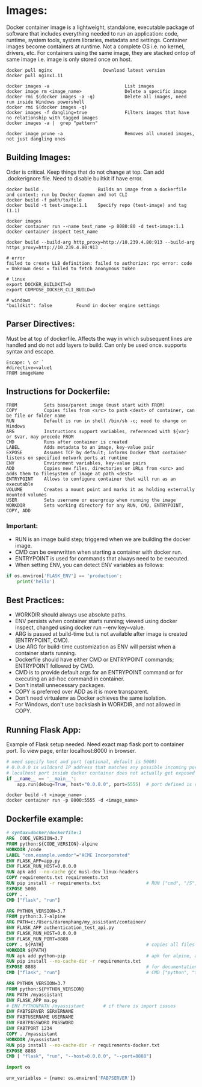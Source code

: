 # Images:
Docker container image is a lightweight, standalone, executable package of software that includes everything needed to run an application: code, runtime, system tools, system libraries, metadata and settings. Container images become containers at runtime. Not a complete OS i.e. no kernel, drivers, etc. For containers using the same image, they are stacked ontop of same image i.e. image is only stored once on host.

```
docker pull nginx                   Download latest version
docker pull nginx1.11

docker images -a                            List images
docker image rm <image_name>                Delete a specific image
docker rmi $(docker images -a -q)           Delete all images, need run inside Windows powershell
docker rmi $(docker images -q)          
docker images -f dangling=true              Filters images that have no relationship with tagged images
docker images -a |  grep "pattern"

docker image prune -a                       Removes all unused images, not just dangling ones
```

## Building Images:
Order is critical. Keep things that do not change at top. Can add .dockerignore file. Need to disable builtkit if have error.

```
docker build .                    Builds an image from a dockerfile and context; run by Docker daemon and not CLI
docker build -f path/to/file
docker build -t test-image:1.1    Specify repo (test-image) and tag (1.1)

docker images                   
docker container run --name test_name -p 8080:80 -d test-image:1.1
docker container inspect test_name

docker build --build-arg http_proxy=http://10.239.4.80:913 --build-arg https_proxy=http://10.239.4.80:913 .
```

```
# error
failed to create LLB definition: failed to authorize: rpc error: code = Unknown desc = failed to fetch anonymous token

# linux
export DOCKER_BUILDKIT=0
export COMPOSE_DOCKER_CLI_BUILD=0

# windows
"buildkit": false         Found in docker engine settings
```

## Parser Directives:
Must be at top of dockerfile. Affects the way in which subsequent lines are handled and do not add layers to build. Can only be used once. supports syntax and escape.

```
Escape: \ or `
#directive=value1
FROM imageName
```

## Instructions for Dockerfile:

```
FROM          Sets base/parent image (must start with FROM)
COPY          Copies files from <src> to path <dest> of container, can be file or folder name
RUN           Default is run in shell /bin/sh -c; need to change on Windows
ARG           Instructions support variables, referenced with ${var} or $var, may precede FROM
CMD           Runs after container is created
LABEL         Adds metadata to an image, key-value pair
EXPOSE        Assumes TCP by default; informs Docker that container listens on specified network ports at runtime
ENV           Environment variables, key-value pairs
ADD           Copies new files, directories or URLs from <src> and adds them to filesystem of image at path <dest>
ENTRYPOINT    Allows to configure container that will run as an executable
VOLUME        Creates a mount point and marks it as holding externally mounted volumes
USER          Sets username or usergroup when running the image
WORKDIR       Sets working directory for any RUN, CMD, ENTRYPOINT, COPY, ADD

```

### Important:
- RUN is an image build step; triggered when we are building the docker image.
- CMD can be overwritten when starting a container with docker run.
- ENTRYPOINT is used for commands that always need to be executed.
- When setting ENV, you can detect ENV variables as follows:
```py
if os.environ['FLASK_ENV'] == 'production':
    print('hello')
```

## Best Practices:
- WORKDIR should always use absolute paths.
- ENV persists when container starts running; viewed using docker inspect, changed using docker run --env key=value.
- ARG is passed at build-time but is not available after image is created (ENTRYPOINT, CMD).
- Use ARG for build-time customization as ENV will persist when a container starts running.
- Dockerfile should have either CMD or ENTRYPOINT commands; ENTRYPOINT followed by CMD.
- CMD is to provide default args for an ENTRYPOINT command or for executing an ad-hoc command in container.
- Don't install unnecessary packages.
- COPY is preferred over ADD as it is more transparent.
- Don't need virtualenv as Docker achieves the same isolation.
- For Windows, don't use backslash in WORKDIR, and not allowed in COPY.

## Running Flask App:
Example of Flask setup needed. Need exact map flask port to container port. To view page, enter localhost:8000 in browser.
```python
# need specify host and port (optional, default is 5000)
# 0.0.0.0 is wildcard IP address that matches any possible incoming port on host machine
# localhost port inside docker container does not actually get exposed on host machine
if __name__ == '__main__':
    app.run(debug=True, host="0.0.0.0", port=5555)  # port defined is container port
```
```
docker build -t <image_name> .
docker container run -p 8000:5555 -d <image_name>
```

## Dockerfile example:
```dockerfile
# syntax=docker/dockerfile:1
ARG  CODE_VERSION=3.7
FROM python:${CODE_VERSION}-alpine                              
WORKDIR /code
LABEL "com.example.vendor"="ACME Incorporated"
ENV FLASK_APP=app.py
ENV FLASK_RUN_HOST=0.0.0.0
RUN apk add --no-cache gcc musl-dev linux-headers   
COPY requirements.txt requirements.txt             
RUN pip install -r requirements.txt                 # RUN ["cmd", "/S", "/C"] for Windows
EXPOSE 5000
COPY . .
CMD ["flask", "run"]                                
```
```dockerfile
ARG PYTHON_VERSION=3.7
FROM python:3.7-alpine
ARG PATH=c:/Users/daronphang/my_assistant/container/
ENV FLASK_APP authentication_test_api.py
ENV FLASK_RUN_HOST=0.0.0.0
ENV FLASK_RUN_PORT=8888
COPY . ${PATH}                                      # copies all files in cwd to container directory
WORKDIR ${PATH}
RUN apk add python-pip                              # apk for alpine, apt for ubuntu
RUN pip install --no-cache-dir -r requirements.txt
EXPOSE 8888                                         # for documentation only
CMD ["flask", "run"]                                # CMD ["python", "test.py"]
```

```dockerfile
ARG PYTHON_VERSION=3.7
FROM python:${PYTHON_VERSION}
ARG PATH /myassistant
ENV FLASK_APP ma.py
# ENV PYTHONPATH /myassistant       # if there is import issues
ENV FAB7SERVER SERVERNAME
ENV FAB7USERNAME USERNAME
ENV FAB7PASSWORD PASSWORD
ENV FAB7PORT 1234
COPY . /myassistant
WORKDIR /myassistant
RUN pip install --no-cache-dir -r requirements-docker.txt
EXPOSE 8888  
CMD [ "flask", "run", "--host=0.0.0.0", "--port=8888"]
```
```py
import os

env_variables = {name: os.environ['FAB7SERVER']}
```
